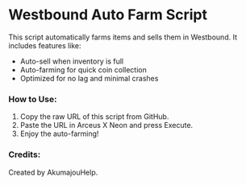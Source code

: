 # Westbound Auto Farm Script

This script automatically farms items and sells them in Westbound. It includes features like:
- Auto-sell when inventory is full
- Auto-farming for quick coin collection
- Optimized for no lag and minimal crashes

### How to Use:
1. Copy the raw URL of this script from GitHub.
2. Paste the URL in Arceus X Neon and press Execute.
3. Enjoy the auto-farming!

### Credits:
Created by AkumajouHelp.
